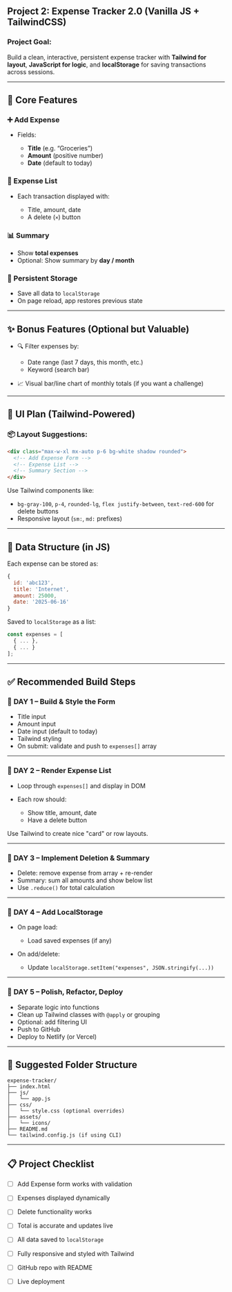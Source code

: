 ## Project 2: **Expense Tracker 2.0 (Vanilla JS + TailwindCSS)**

### Project Goal:

Build a clean, interactive, persistent expense tracker with **Tailwind for layout**, **JavaScript for logic**, and **localStorage** for saving transactions across sessions.

---

## 🧩 Core Features

### ➕ Add Expense

* Fields:

  * **Title** (e.g. “Groceries”)
  * **Amount** (positive number)
  * **Date** (default to today)

### 📃 Expense List

* Each transaction displayed with:

  * Title, amount, date
  * A delete (`×`) button

### 📊 Summary

* Show **total expenses**
* Optional: Show summary by **day / month**

### 🧠 Persistent Storage

* Save all data to `localStorage`
* On page reload, app restores previous state

---

## ✨ Bonus Features (Optional but Valuable)

* 🔍 Filter expenses by:

  * Date range (last 7 days, this month, etc.)
  * Keyword (search bar)
* 📈 Visual bar/line chart of monthly totals (if you want a challenge)

---

## 🧱 UI Plan (Tailwind-Powered)

### 📦 Layout Suggestions:

```html
<div class="max-w-xl mx-auto p-6 bg-white shadow rounded">
  <!-- Add Expense Form -->
  <!-- Expense List -->
  <!-- Summary Section -->
</div>
```

Use Tailwind components like:

* `bg-gray-100`, `p-4`, `rounded-lg`, `flex justify-between`, `text-red-600` for delete buttons
* Responsive layout (`sm:`, `md:` prefixes)

---

## 💾 Data Structure (in JS)

Each expense can be stored as:

```js
{
  id: 'abc123',
  title: 'Internet',
  amount: 25000,
  date: '2025-06-16'
}
```

Saved to `localStorage` as a list:

```js
const expenses = [
  { ... },
  { ... }
];
```

---

## ✅ Recommended Build Steps

### 📅 **DAY 1** – Build & Style the Form

* Title input
* Amount input
* Date input (default to today)
* Tailwind styling
* On submit: validate and push to `expenses[]` array

---

### 📅 **DAY 2** – Render Expense List

* Loop through `expenses[]` and display in DOM
* Each row should:

  * Show title, amount, date
  * Have a delete button

Use Tailwind to create nice "card" or row layouts.

---

### 📅 **DAY 3** – Implement Deletion & Summary

* Delete: remove expense from array + re-render
* Summary: sum all amounts and show below list
* Use `.reduce()` for total calculation

---

### 📅 **DAY 4** – Add LocalStorage

* On page load:

  * Load saved expenses (if any)
* On add/delete:

  * Update `localStorage.setItem("expenses", JSON.stringify(...))`

---

### 📅 **DAY 5** – Polish, Refactor, Deploy

* Separate logic into functions
* Clean up Tailwind classes with `@apply` or grouping
* Optional: add filtering UI
* Push to GitHub
* Deploy to Netlify (or Vercel)

---

## 📂 Suggested Folder Structure

```
expense-tracker/
├── index.html
├── js/
│   └── app.js
├── css/
│   └── style.css (optional overrides)
├── assets/
│   └── icons/
├── README.md
└── tailwind.config.js (if using CLI)
```

---

## 📋 Project Checklist

* [ ] Add Expense form works with validation
* [ ] Expenses displayed dynamically
* [ ] Delete functionality works
* [ ] Total is accurate and updates live
* [ ] All data saved to `localStorage`
* [ ] Fully responsive and styled with Tailwind
* [ ] GitHub repo with README
* [ ] Live deployment

